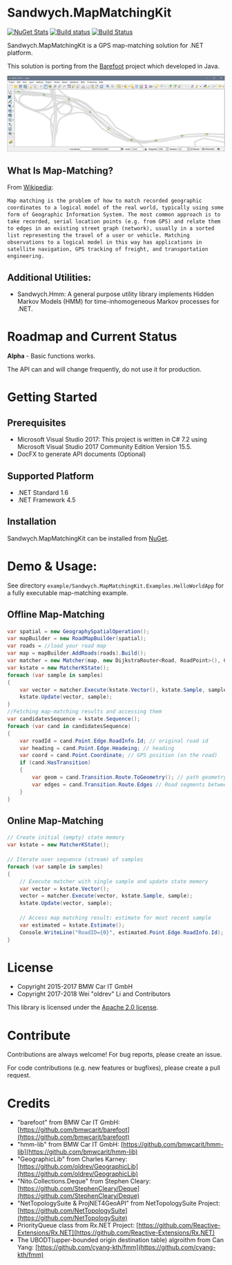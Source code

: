 # Sandwych.MapMatchingKit

[![NuGet Stats](https://img.shields.io/nuget/v/Sandwych.MapMatchingKit.svg)](https://www.nuget.org/packages/Sandwych.MapMatchingKit) 
[![Build status](https://ci.appveyor.com/api/projects/status/oh77641k0s78g4b2/branch/master?svg=true)](https://ci.appveyor.com/project/oldrev/mapmatchingkit/branch/master)
[![Build Status](https://travis-ci.org/oldrev/mapmatchingkit.svg?branch=master)](https://travis-ci.org/oldrev/mapmatchingkit)

Sandwych.MapMatchingKit is a GPS map-matching solution for .NET platform.

This solution is porting from the [Barefoot](https://github.com/bmwcarit/barefoot) project which developed in Java.

<p align="center">
    <img src="doc/images/screenshots/qgis.png">
</p>

## What Is Map-Matching?

From [Wikipedia](https://en.wikipedia.org/wiki/Map_matching):

```
Map matching is the problem of how to match recorded geographic coordinates to a logical model of the real world, typically using some form of Geographic Information System. The most common approach is to take recorded, serial location points (e.g. from GPS) and relate them to edges in an existing street graph (network), usually in a sorted list representing the travel of a user or vehicle. Matching observations to a logical model in this way has applications in satellite navigation, GPS tracking of freight, and transportation engineering.
```

## Additional Utilities:

* Sandwych.Hmm: A general purpose utility library implements Hidden Markov Models (HMM) for time-inhomogeneous Markov processes for .NET.

# Roadmap and Current Status

**Alpha** - Basic functions works. 

The API can and will change frequently, do not use it for production.

# Getting Started

## Prerequisites

* Microsoft Visual Studio 2017: This project is written in C# 7.2 using Microsoft Visual Studio 2017 Community Edition Version 15.5.
* DocFX to generate API documents (Optional)

## Supported Platform

* .NET Standard 1.6
* .NET Framework 4.5

## Installation

Sandwych.MapMatchingKit can be installed from [NuGet](https://www.nuget.org/packages/Sandwych.MapMatchingKit).

# Demo & Usage:

See directory `example/Sandwych.MapMatchingKit.Examples.HelloWorldApp` for a fully executable map-matching example. 

## Offline Map-Matching

```csharp
var spatial = new GeographySpatialOperation();
var mapBuilder = new RoadMapBuilder(spatial);
var roads = //load your road map
var map = mapBuilder.AddRoads(roads).Build();
var matcher = new Matcher(map, new DijkstraRouter<Road, RoadPoint>(), Costs.TimePriorityCost, spatial);
var kstate = new MatcherKState();
foreach (var sample in samples)
{
    var vector = matcher.Execute(kstate.Vector(), kstate.Sample, sample);
    kstate.Update(vector, sample);
}
//Fetching map-matching results and accessing them
var candidatesSequence = kstate.Sequence();
foreach (var cand in candidatesSequence)
{
    var roadId = cand.Point.Edge.RoadInfo.Id; // original road id
    var heading = cand.Point.Edge.Headeing; // heading
    var coord = cand.Point.Coordinate; // GPS position (on the road)
    if (cand.HasTransition)
    {
        var geom = cand.Transition.Route.ToGeometry(); // path geometry(LineString) from last matching candidate
        var edges = cand.Transition.Route.Edges // Road segments between two GPS position
    }
}
```

## Online Map-Matching

```csharp
// Create initial (empty) state memory
var kstate = new MatcherKState();

// Iterate over sequence (stream) of samples
foreach (var sample in samples)
{
    // Execute matcher with single sample and update state memory
    var vector = kstate.Vector();
    vector = matcher.Execute(vector, kstate.Sample, sample);
    kstate.Update(vector, sample);

    // Access map matching result: estimate for most recent sample
    var estimated = kstate.Estimate();
    Console.WriteLine("RoadID={0}", estimated.Point.Edge.RoadInfo.Id); // The id of the road in your map
}
```

# License

* Copyright 2015-2017 BMW Car IT GmbH
* Copyright 2017-2018 Wei "oldrev" Li and Contributors

This library is licensed under the [Apache 2.0 license](http://www.apache.org/licenses/LICENSE-2.0.html).

# Contribute

Contributions are always welcome! For bug reports, please create an issue. 

For code contributions (e.g. new features or bugfixes), please create a pull request.

# Credits

* "barefoot" from BMW Car IT GmbH: [https://github.com/bmwcarit/barefoot](https://github.com/bmwcarit/barefoot)
* "hmm-lib" from BMW Car IT GmbH: [https://github.com/bmwcarit/hmm-lib](https://github.com/bmwcarit/hmm-lib)
* "GeographicLib" from Charles Karney: [https://github.com/oldrev/GeographicLib](https://github.com/oldrev/GeographicLib)
* "Nito.Collections.Deque" from Stephen Cleary: [https://github.com/StephenCleary/Deque](https://github.com/StephenCleary/Deque)
* "NetTopologySuite & ProjNET4GeoAPI" from NetTopologySuite Project: [https://github.com/NetTopologySuite](https://github.com/NetTopologySuite)
* PriorityQueue class from Rx.NET Project: [https://github.com/Reactive-Extensions/Rx.NET](https://github.com/Reactive-Extensions/Rx.NET)
* The UBODT(upper-bounded origin destination table) algroithm from Can Yang: [https://github.com/cyang-kth/fmm](https://github.com/cyang-kth/fmm)
